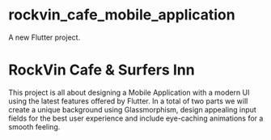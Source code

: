 # rockvin_cafe_mobile_application

A new Flutter project.
# RockVin Cafe & Surfers Inn

This project is all about designing a Mobile Application with a modern UI using the latest features offered by Flutter. In a total of two parts we will create a unique background using Glassmorphism, design appealing input fields for the best user experience and include eye-caching animations for a smooth feeling.
